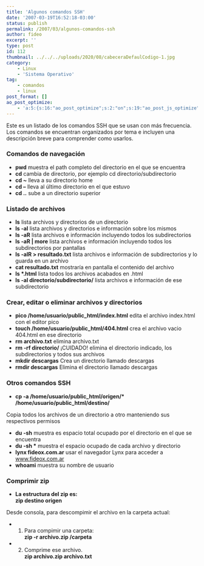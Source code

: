 ```yaml
---
title: 'Algunos comandos SSH'
date: '2007-03-19T16:52:18-03:00'
status: publish
permalink: /2007/03/algunos-comandos-ssh
author: fideo
excerpt: ''
type: post
id: 112
thumbnail: ../../../uploads/2020/08/cabeceraDefaulCodigo-1.jpg
category:
    - Linux
    - 'Sistema Operativo'
tag:
    - comandos
    - linux
post_format: []
ao_post_optimize:
    - 'a:5:{s:16:"ao_post_optimize";s:2:"on";s:19:"ao_post_js_optimize";s:2:"on";s:20:"ao_post_css_optimize";s:2:"on";s:12:"ao_post_ccss";s:2:"on";s:16:"ao_post_lazyload";s:2:"on";}'
---
```

Este es un listado de los comandos SSH que se usan con más frecuencia. Los comandos se encuentran organizados por tema e incluyen una descripción breve para comprender como usarlos.

### Comandos de navegación

- **pwd** muestra el path completo del directorio en el que se encuentra
- **cd** cambia de directorio, por ejemplo cd directorio/subdirectorio
- **cd ~** lleva a su directorio home
- **cd –** lleva al último directorio en el que estuvo
- **cd ..** sube a un directorio superior

### Listado de archivos

- **ls** lista archivos y directorios de un directorio
- **ls -al** lista archivos y directorios e información sobre los mismos
- **ls -aR** lista archivos e información incluyendo todos los subdirectorios
- **ls -aR | more** lista archivos e información incluyendo todos los subdirectorios por pantallas
- **ls -alR &gt; resultado.txt** lista archivos e información de subdirectorios y lo guarda en un archivo
- **cat resultado.txt** mostraría en pantalla el contenido del archivo
- **ls \*.html** lista todos los archivos acabados en .html
- **ls -al directorio/subdirectorio/** lista archivos e información de ese subdirectorio

### Crear, editar o eliminar archivos y directorios

- **pico /home/usuario/public\_html/index.html** edita el archivo index.html con el editor pico
- **touch /home/usuario/public\_html/404.html** crea el archivo vacio 404.html en ese directorio
- **rm archivo.txt** elimina archivo.txt
- **rm -rf directorio/** ¡CUIDADO! elimina el directorio indicado, los subdirectorios y todos sus archivos
- **mkdir descargas** Crea un directorio llamado descargas
- **rmdir descargas** Elimina el directorio llamado descargas

### Otros comandos SSH

- **cp -a /home/usuario/public\_html/origen/\* /home/usuario/public\_html/destino/**

Copia todos los archivos de un directorio a otro manteniendo sus respectivos permisos

- **du -sh** muestra es espacio total ocupado por el directorio en el que se encuentra
- **du -sh \*** muestra el espacio ocupado de cada archivo y directorio
- **lynx fideox.com.ar** usar el navegador Lynx para acceder a www.fideox.com.ar
- **whoami** muestra su nombre de usuario

### Comprimir zip

- **La estructura del zip es:  
  zip destino origen**

Desde consola, para descompimir el archivo en la carpeta actual:

- 1. Para compimir una carpeta:  
   **zip -r archivo.zip /carpeta**

- 2. Comprime ese archivo.  
   **zip archivo.zip archivo.txt**